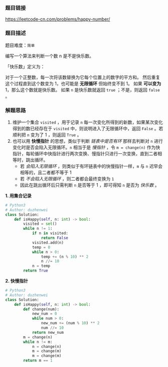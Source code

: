 ### 题目链接
https://leetcode-cn.com/problems/happy-number/

### 题目描述
题目难度：```简单```

编写一个算法来判断一个数 n 是不是快乐数。

「快乐数」定义为：

对于一个正整数，每一次将该数替换为它每个位置上的数字的平方和。
然后重复这个过程直到这个数变为 1，也可能是 **无限循环** 但始终变不到 1。
如果 **可以变为** 1，那么这个数就是快乐数。
如果 ```n``` 是快乐数就返回 ```true``` ；不是，则返回 ```false``` 。

### 解题思路

1. 维护一个集合 ```visited``` ，用于记录 ```n``` 每一次变化所得到的新数，如果某次变化得到的数已经存在于 ```visited``` 中，则说明进入了无限循环中，返回 ```False``` 。若顺利把 ```n``` 变为了 1 ，则返回 ```True``` 。
2. 也可以用 **快慢指针** 的思想，类似于判断 *链表中是否有环* 那样去判断对 ```n``` 进行变化时是否会陷入无限循环。```n``` 相当于是 *慢指针* ，令 ```m = change(n)``` 作为快指针，每轮循环中快指针进行两次变换、慢指针只进行一次变换，直到二者相等时，跳出循环。
    - 若 *会陷入无限循环* ，则类似于有环链表中的快慢指针一样，```m``` 与 ```n``` 迟早会相等的，且二者都不等于 1
    - 若 *不会陷入无限循环* ，则二者都会最终变换为 ```1``` 
    - 因此在跳出循环后只需判断 ```n``` 是否等于 1 ，即可得知 ```n``` 是否为 *快乐数* 。

**1. 用集合记录**
```python
# Python3
# Author: duzhenwei
class Solution:
    def isHappy(self, n: int) -> bool:
        visited = set()
        while n != 1:
            if n in visited:
                return False
            visited.add(n)
            temp = 0
            while n > 0:
                temp += (n % 10) ** 2
                n //= 10
            n = temp
        return True
```

**2. 快慢指针**
```python
# Python3
# Author: duzhenwei
class Solution:
    def isHappy(self, n: int) -> bool:
        def change(num):
            new_num = 0
            while num > 0:
                new_num += (num % 10) ** 2
                num //= 10
            return new_num
        m = change(n)
        while n != m:
            n = change(n)
            m = change(m)
            m = change(m)
        return m == 1
```